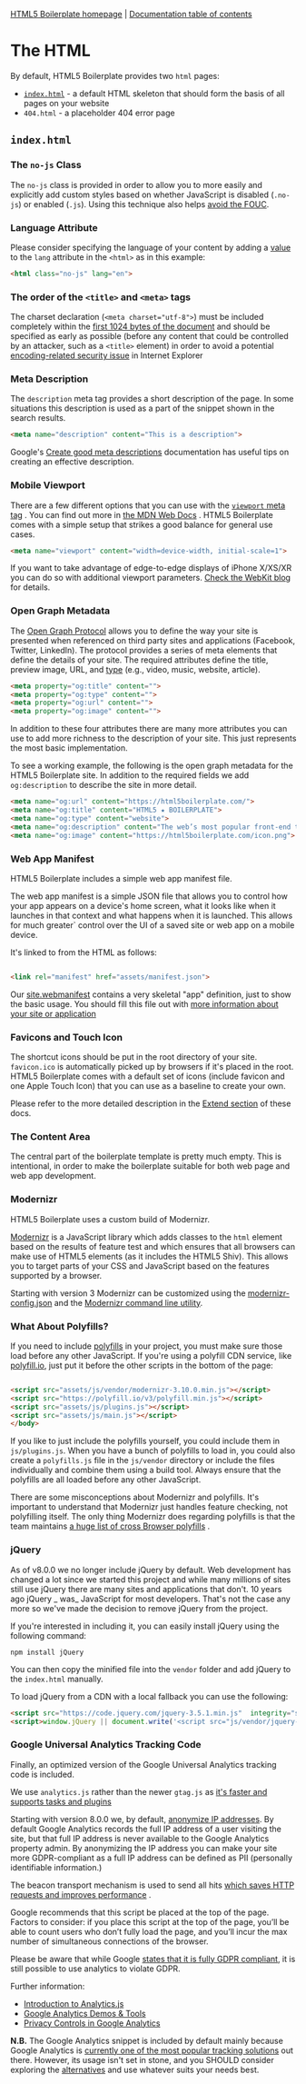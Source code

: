 [HTML5 Boilerplate homepage](https://html5boilerplate.com/) | [Documentation table of contents](assets/doc/TOC.md)

# The HTML

By default, HTML5 Boilerplate provides two `html` pages:

* [`index.html`](#indexhtml) - a default HTML skeleton that should form the basis of all pages on your website
* `404.html` - a placeholder 404 error page

## `index.html`

### The `no-js` Class

The `no-js` class is provided in order to allow you to more easily and explicitly add custom styles based on whether
JavaScript is disabled (`.no-js`)
or enabled (`.js`). Using this technique also
helps [avoid the FOUC](https://www.paulirish.com/2009/avoiding-the-fouc-v3/).

### Language Attribute

Please consider specifying the language of your content by adding a
[value](https://www.iana.org/assignments/language-subtag-registry/language-subtag-registry)
to the `lang` attribute in the `<html>` as in this example:

```html
<html class="no-js" lang="en">
```

### The order of the `<title>` and `<meta>` tags

The charset declaration (`<meta charset="utf-8">`) must be included completely within
the [first 1024 bytes of the document](https://html.spec.whatwg.org/multipage/semantics.html#charset)
and should be specified as early as possible (before any content that could be controlled by an attacker, such as
a `<title>` element) in order to avoid a
potential [encoding-related security issue](https://code.google.com/archive/p/doctype-mirror/wikis/ArticleUtf7.wiki)
in Internet Explorer

### Meta Description

The `description` meta tag provides a short description of the page. In some situations this description is used as a
part of the snippet shown in the search results.

```html
<meta name="description" content="This is a description">
```

Google's [Create good meta descriptions](https://support.google.com/webmasters/answer/35624?hl=en#meta-descriptions)
documentation has useful tips on creating an effective description.

### Mobile Viewport

There are a few different options that you can use with
the [`viewport` meta tag](https://docs.google.com/present/view?id=dkx3qtm_22dxsrgcf4 "Viewport and Media Queries - The Complete Idiot's Guide")
. You can find out more in [the MDN Web Docs](https://developer.mozilla.org/en-US/docs/Mozilla/Mobile/Viewport_meta_tag)
. HTML5 Boilerplate comes with a simple setup that strikes a good balance for general use cases.

```html
<meta name="viewport" content="width=device-width, initial-scale=1">
```

If you want to take advantage of edge-to-edge displays of iPhone X/XS/XR you can do so with additional viewport
parameters. [Check the WebKit blog](https://webkit.org/blog/7929/designing-websites-for-iphone-x/) for details.

### Open Graph Metadata

The [Open Graph Protocol](https://ogp.me/) allows you to define the way your site is presented when referenced on third
party sites and applications
(Facebook, Twitter, LinkedIn). The protocol provides a series of meta elements that define the details of your site. The
required attributes define the title, preview image, URL, and [type](https://ogp.me/#types) (e.g., video, music,
website, article).

``` html
<meta property="og:title" content="">
<meta property="og:type" content="">
<meta property="og:url" content="">
<meta property="og:image" content="">
```

In addition to these four attributes there are many more attributes you can use to add more richness to the description
of your site. This just represents the most basic implementation.

To see a working example, the following is the open graph metadata for the HTML5 Boilerplate site. In addition to the
required fields we add `og:description` to describe the site in more detail.

``` html
<meta name="og:url" content="https://html5boilerplate.com/">
<meta name="og:title" content="HTML5 ★ BOILERPLATE">
<meta name="og:type" content="website">
<meta name="og:description" content="The web’s most popular front-end template which helps you build fast, robust, and adaptable web apps or sites.">
<meta name="og:image" content="https://html5boilerplate.com/icon.png">
```

### Web App Manifest

HTML5 Boilerplate includes a simple web app manifest file.

The web app manifest is a simple JSON file that allows you to control how your app appears on a device's home screen,
what it looks like when it launches in that context and what happens when it is launched. This allows for much greater`
control over the UI of a saved site or web app on a mobile device.

It's linked to from the HTML as follows:

```html

<link rel="manifest" href="assets/manifest.json">
```

Our
[site.webmanifest](https://github.com/h5bp/html5-boilerplate/blob/master/src/site.webmanifest)
contains a very skeletal "app" definition, just to show the basic usage. You should fill this file out
with [more information about your site or application](https://developer.mozilla.org/en-US/docs/Web/Manifest)

### Favicons and Touch Icon

The shortcut icons should be put in the root directory of your site.
`favicon.ico` is automatically picked up by browsers if it's placed in the root. HTML5 Boilerplate comes with a default
set of icons (include favicon and one Apple Touch Icon) that you can use as a baseline to create your own.

Please refer to the more detailed description in the [Extend section](extend.md)
of these docs.

### The Content Area

The central part of the boilerplate template is pretty much empty. This is intentional, in order to make the boilerplate
suitable for both web page and web app development.

### Modernizr

HTML5 Boilerplate uses a custom build of Modernizr.

[Modernizr](https://modernizr.com/) is a JavaScript library which adds classes to the `html` element based on the
results of feature test and which ensures that all browsers can make use of HTML5 elements (as it includes the HTML5
Shiv). This allows you to target parts of your CSS and JavaScript based on the features supported by a browser.

Starting with version 3 Modernizr can be customized using the
[modernizr-config.json](https://github.com/h5bp/html5-boilerplate/blob/master/modernizr-config.json)
and the [Modernizr command line utility](https://www.npmjs.com/package/modernizr-cli).

### What About Polyfills?

If you need to include
[polyfills](https://remysharp.com/2010/10/08/what-is-a-polyfill) in your project, you must make sure those load before
any other JavaScript. If you're using a polyfill CDN service, like [polyfill.io](https://polyfill.io/v3/), just put it
before the other scripts in the bottom of the page:

```html

<script src="assets/js/vendor/modernizr-3.10.0.min.js"></script>
<script src="https://polyfill.io/v3/polyfill.min.js"></script>
<script src="assets/js/plugins.js"></script>
<script src="assets/js/main.js"></script>
</body>
```

If you like to just include the polyfills yourself, you could include them in
`js/plugins.js`. When you have a bunch of polyfills to load in, you could also create a `polyfills.js` file in
the `js/vendor` directory or include the files individually and combine them using a build tool. Always ensure that the
polyfills are all loaded before any other JavaScript.

There are some misconceptions about Modernizr and polyfills. It's important to understand that Modernizr just handles
feature checking, not polyfilling itself. The only thing Modernizr does regarding polyfills is that the team
maintains [a huge list of cross Browser polyfills](https://github.com/Modernizr/Modernizr/wiki/HTML5-Cross-Browser-Polyfills)
.

### jQuery

As of v8.0.0 we no longer include jQuery by default. Web development has changed a lot since we started this project and
while many millions of sites still use jQuery there are many sites and applications that don't. 10 years ago jQuery _
was_ JavaScript for most developers. That's not the case any more so we've made the decision to remove jQuery from the
project.

If you're interested in including it, you can easily install jQuery using the following command:

```
npm install jQuery
```

You can then copy the minified file into the `vendor` folder and add jQuery to the `index.html` manually.

To load jQuery from a CDN with a local fallback you can use the following:

``` html
<script src="https://code.jquery.com/jquery-3.5.1.min.js"  integrity="sha256-9/aliU8dGd2tb6OSsuzixeV4y/faTqgFtohetphbbj0=" crossorigin="anonymous"></script>
<script>window.jQuery || document.write('<script src="js/vendor/jquery-3.5.1.min.js"><\/script>')</script>
```

### Google Universal Analytics Tracking Code

Finally, an optimized version of the Google Universal Analytics tracking code is included.

We use `analytics.js` rather than the newer `gtag.js`
as [it's faster and supports tasks and plugins](https://github.com/philipwalton/analyticsjs-boilerplate/issues/19#issuecomment-333714370)

Starting with version 8.0.0 we, by
default, [anonymize IP addresses](https://support.google.com/analytics/answer/2763052). By default Google Analytics
records the full IP address of a user visiting the site, but that full IP address is never available to the Google
Analytics property admin. By anonymizing the IP address you can make your site more GDPR-compliant as a full IP address
can be defined as PII (personally identifiable information.)

The beacon transport mechanism is used to send all
hits [which saves HTTP requests and improves performance](https://philipwalton.com/articles/the-google-analytics-setup-i-use-on-every-site-i-build/#loading-analytics.js)
.

Google recommends that this script be placed at the top of the page. Factors to consider: if you place this script at
the top of the page, you’ll be able to count users who don’t fully load the page, and you’ll incur the max number of
simultaneous connections of the browser.

Please be aware that while
Google [states that it is fully GDPR compliant](https://privacy.google.com/businesses/compliance/), it is still possible
to use analytics to violate GDPR.

Further information:

* [Introduction to Analytics.js](https://developers.google.com/analytics/devguides/collection/analyticsjs/)
* [Google Analytics Demos & Tools](https://ga-dev-tools.appspot.com/)
* [Privacy Controls in Google Analytics](https://support.google.com/analytics/answer/9019185)

**N.B.** The Google Analytics snippet is included by default mainly because Google Analytics
is [currently one of the most popular tracking solutions](https://trends.builtwith.com/analytics/Google-Analytics) out
there. However, its usage isn't set in stone, and you SHOULD consider exploring the
[alternatives](https://en.wikipedia.org/wiki/List_of_web_analytics_software) and use whatever suits your needs best.
